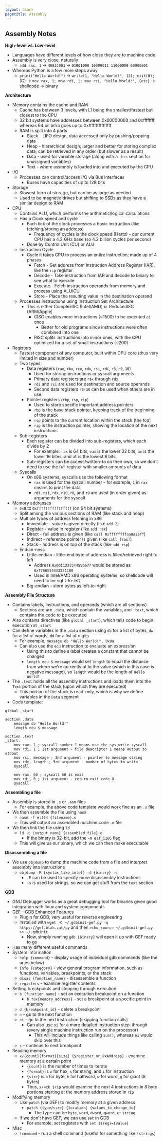 ```yaml
---
layout: blank
pagetitle: Assembly
---
```


## Assembly Notes

**High-level vs. Low-level**
- Languages have different levels of how close they are to machine code
- Assembly is very close, naturally
  - `add rax, 1` -> `4883C001` -> `01001000 10000011 11000000 00000001`
- Whereas Python is a few more steps away
  - `print("Hello World!")` -> `write(1, "Hello World!", 12);_exit(0);` (C) -> `mov rax, 1; mov rdi, 1; mov rsi, "Hello World!", {etc}` -> shellcode -> binary

**Architecture**
- Memory contains the cache and RAM
  - Cache has between 3 levels, with L1 being the smallest/fastest but closest to the CPU
  - 32 bit systems have addresses between 0x00000000 and 0xffffffff, whereas 64 bit infra goes up to 0xffffffffffffffff
  - RAM is split into 4 parts
    - Stack - LIFO design, data accessed only by pushing/popping data
    - Heap - hierarchical design; larger and better for storing complex data; can be retrieved in any order (but slower as a result)
    - Data - used for variable storage (along with a `.bss` section for unassigned variables)
    - Text - where assembly is loaded into and executed by the CPU
- I/O
  - Processes can control/access I/O via Bus Interfaces
    - Buses have capacities of up to 128 bits
- Storage
  - Slowest form of storage, but can be as large as needed
  - Used to be magnetic drives but shifting to SSDs as they have a similar design to RAM
- CPU
  - Contains ALU, which performs the arithmetic/logical calculations
  - Has a Clock speed and cycle
    - Each tick of the clock processes a basic instruction (like fetching/storing an address)
      - Frequency of cycles is the clock speed (Hertz) - our current CPU has a 4.2 GHz base (so 4.2 billion cycles per second)
    - Done by Control Unit (CU) or ALU
  - Instruction Cycle
    - Cycle it takes CPU to process an entire instruction; made up of 4 phases
      - Fetch - Get address from Instruction Address Register (IAR), like the `rip` register
      - Decode - Take instruction from IAR and decode to binary to see what to execute
      - Execute - Fetch instruction operands from memory and process using ALU/CU
      - Store - Place the resulting value in the destination operand
  - Processes instructions using Instruction Set Architecture
    - This is either ComplexISC (Intel/AMD) or ReducedISC (ARM/Apple)
      - CISC enables more instructions (~1500) to be executed at once
        - Better for old programs since instructions were often combined into one
      - RISC splits instructions into minor ones, with the CPU optimized for a set of small instructions (~200)
- Registers
  - Fastest component of any computer, built within CPU core (thus very limited in size and number)
  - Two types:  
    - Data registers (`rax`, `rbx`, `rcx`, `rdx`, `rsi`, `rdi`, `r8`, `r9`, `10`)
      - Used for storing instructions or syscall arguments
      - Primary data registers are `rax` through `rdx`
      - `rdi` and `rsi` are used for destination and source operands
      - Second data registers `r8-10` can be used when others are in use 
    - Pointer registers (`rbp`, `rsp`, `rip`)
      - Used to store specific important address pointers
      - `rbp` is the base stack pointer, keeping track of the beginning of the stack
      - `rsp` points to the current location within the stack (the top)
      - `rip` is the instruction pointer, showing the location of the next instructions
  - Sub-registers
    - Each register can be divided into sub-registers, which each divide by 2
      - For example: `rax` is 64 bits, `eax` is the lower 32 bits, `ax` is the lower 16 bites, and `al` is the lowest 8 bits
    - Sub-registers can be access/written-to on their own, so we don't need to use the full register with smaller amounts of data
  - Syscalls
    - On x86 systems, syscalls use the following format
      - `rax` is used for the syscall number - for example, `1` in `rax` means to print the data
      - `rdi`, `rsi`, `rdx`, `r10`, `r8`, and `r9` are used (in order given) as arguments for the syscall
- Memory addresses
  - `0x0` to `0xffffffffffffffff` (on 64 bit systems)
  - Split among the various sections of RAM (like stack and heap)
  - Multiple types of address fetching in x86
    - Immediate - value is given directly (like `add 2`)
    - Register - value in register (like `add rax`)
    - Direct - full address is given (like `call 0xffffffffaa8a25ff`)
    - Indirect - reference pointer is given (like `call [rax]`)
    - Stack - address is on top of the stack (like `add rsp`)
  - Endian-ness
    - Little-endian - little-end byte of address is filled/retrieved right to left
      - Address `0x0011223344556677` would be stored as `0x7766554433221100`
      - Used in Intel/AMD x86 operating systems, so shellcode will need to be right-to-left
    - Big-endian - store bytes as left-to-right

**Assembly File Structure**
- Contains labels, instructions, and operands (which are all sections)
  - Sections are are `.data`, which contain the variables, and `.text`, which contains the code to be executed
- Also contains directives (like `global _start`), which tells code to begin execution at `_start`
- Can define variables in the `.data` section using `db` for a list of bytes, `dw` for a list of words, `dd` for a list of digits
  - For example, `message db "Hello World!", 0x0a`
  - Can also use the `equ` instruction to evaluate an expression
    - Using this to define a label creates a constant that cannot be changed
    - `length equ $-message` would set `length` to equal the distance from where we're currently at to the value (which in this case is negative message), so `length` would be the length of `Hello World!`
- The `.text` holds all the assembly instructions and loads them into the `Text` portion of the stack (upon which they are executed)
  - This portion of the stack is read-only, which is why we define variables in the `Data` segment
- Code template:

```
global _start

section .data
    message db "Hello World!"
    length equ $-message

section .text
_start:
    mov rax, 1 ; syscall number 1 means use the sys_write syscall
    mov rdi, 1 ; 1st argument - file descriptor 1 means output to stdout
    mov rsi, message ; 2nd argument - pointer to message string
    mov rdx, length ; 3rd argument - number of bytes to write
    syscall

    mov rax, 60 ; syscall 60 is exit
    mov rdi, 0 ; 1st argument - return exit code 0
    syscall
```

**Assembling a file**
- Assembly is stored in `.s` or `.asm` files
  - For example, the above code template would work fine as an `.s` file
- We then assemble the file using `nasm`
  - `nasm -f elf64 {filename}.s`
  - This will output an assembled machine code `.o` file
- We then link the file using `ld`
  - `ld -o {output_name} {assembled_file}.o`
    - If the binary is 32-bit, add the `-m elf_i386` flag
  - This will give us our binary, which we can then make executable 

**Disassembling a file**
- We use `objdump` to dump the machine code from a file and interpret assembly into instructions
  - `objdump -M {syntax_like_intel} -d {binary} -s`
    - `-M` can be used to specify more disassembly instructions
    - `-s` is used for strings, so we can get stuff from the `text` section

**GDB**
- GNU Debugger works as a great debugging tool for binaries given good integration with linux and system components
- [GEF](https://github.com/hugsy/gef) - GDB Enhanced Features
  - Plugin for GDB; very useful for reverse engineering
  - Installed with `wget -O ~/.gdbinit-gef.py -q https://gef.blah.cat/py` and then `echo source ~/.gdbinit-gef.py >> ~/.gdbinit`
    - Now, simply running `gdb {binary}` will open it up with GEF ready to go
- Has many different useful commands
- System information
  - `help {command}` - display usage of individual gdb commands (like the ones below)
  - `info {category}` - view general program information, such as functions, variables, breakpoints, or the stack
  - `disas {function_name}` - disassemble a function
  - `registers` - examine register contents
- Setting breakpoints and stepping through execution
  - `b {function_name}` - set an execution breakpoint on a function
    - `b *0x{memory_address}` - set a breakpoint at a specific point in memory
  - `d {breakpoint_id}` - delete a breakpoint 
  - `n` - go to the next function
  - `ni` - go to the next instruction (skipping function calls)
    - Can also use `si` for a more detailed instruction step-through (every single machine instruction run on the processor)
      - This will include things like calling `sum()`, whereas `ni` would skip over this
  - `c` - continue to next breakpoint
- Reading memory
  - `x/{count}{format}{size} {$register_or_0xAddress}` - examine memory at a certain point
    - `{count}` is the number of times to iterate
    - `{format}` is `x` for hex, `s` for string, and `i` for instruction
    - `{size}` is `b` for byte, `h` for halfword, `w` for word, `g` for giant (8 bytes)
    - Thus, `x/4xb $rip` would examine the next 4 instructions in 8 byte portions starting at the memory address stored in `rip`
- Modifying memory
  - Use `patch` (via GEF) to modify memory at a given address
    - `patch {type/size} {location} {values_to_change_to}`
      - The type can be `byte`, `word`, `dword`, `qword`, or `string`
  - If we don't have GEF, we can use `set` in GDB
    - For example, set registers with `set ${reg}={value}`
- Misc
  - `!command` - run a shell command (useful for something like `!strings`)